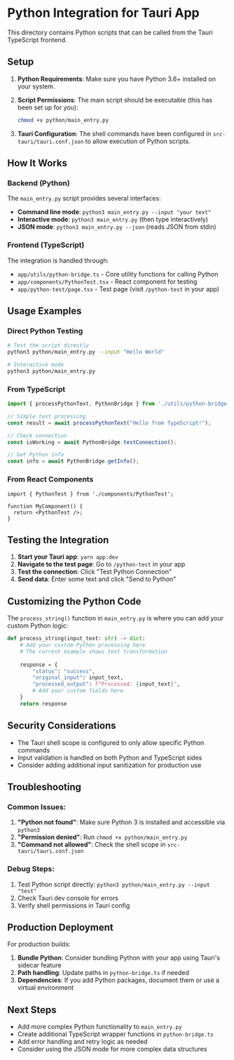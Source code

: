 # Python Integration for Tauri App

This directory contains Python scripts that can be called from the Tauri TypeScript frontend.

## Setup

1. **Python Requirements**: Make sure you have Python 3.6+ installed on your system.

2. **Script Permissions**: The main script should be executable (this has been set up for you):
   ```bash
   chmod +x python/main_entry.py
   ```

3. **Tauri Configuration**: The shell commands have been configured in `src-tauri/tauri.conf.json` to allow execution of Python scripts.

## How It Works

### Backend (Python)

The `main_entry.py` script provides several interfaces:

- **Command line mode**: `python3 main_entry.py --input "your text"`
- **Interactive mode**: `python3 main_entry.py` (then type interactively)
- **JSON mode**: `python3 main_entry.py --json` (reads JSON from stdin)

### Frontend (TypeScript)

The integration is handled through:

- `app/utils/python-bridge.ts` - Core utility functions for calling Python
- `app/components/PythonTest.tsx` - React component for testing
- `app/python-test/page.tsx` - Test page (visit `/python-test` in your app)

## Usage Examples

### Direct Python Testing

```bash
# Test the script directly
python3 python/main_entry.py --input "Hello World"

# Interactive mode
python3 python/main_entry.py
```

### From TypeScript

```typescript
import { processPythonText, PythonBridge } from './utils/python-bridge';

// Simple text processing
const result = await processPythonText("Hello from TypeScript!");

// Check connection
const isWorking = await PythonBridge.testConnection();

// Get Python info
const info = await PythonBridge.getInfo();
```

### From React Components

```tsx
import { PythonTest } from './components/PythonTest';

function MyComponent() {
  return <PythonTest />;
}
```

## Testing the Integration

1. **Start your Tauri app**: `yarn app:dev`
2. **Navigate to the test page**: Go to `/python-test` in your app
3. **Test the connection**: Click "Test Python Connection"
4. **Send data**: Enter some text and click "Send to Python"

## Customizing the Python Code

The `process_string()` function in `main_entry.py` is where you can add your custom Python logic:

```python
def process_string(input_text: str) -> dict:
    # Add your custom Python processing here
    # The current example shows text transformation
    
    response = {
        "status": "success",
        "original_input": input_text,
        "processed_output": f"Processed: {input_text}",
        # Add your custom fields here
    }
    return response
```

## Security Considerations

- The Tauri shell scope is configured to only allow specific Python commands
- Input validation is handled on both Python and TypeScript sides
- Consider adding additional input sanitization for production use

## Troubleshooting

### Common Issues:

1. **"Python not found"**: Make sure Python 3 is installed and accessible via `python3`
2. **"Permission denied"**: Run `chmod +x python/main_entry.py`
3. **"Command not allowed"**: Check the shell scope in `src-tauri/tauri.conf.json`

### Debug Steps:

1. Test Python script directly: `python3 python/main_entry.py --input "test"`
2. Check Tauri dev console for errors
3. Verify shell permissions in Tauri config

## Production Deployment

For production builds:

1. **Bundle Python**: Consider bundling Python with your app using Tauri's sidecar feature
2. **Path handling**: Update paths in `python-bridge.ts` if needed
3. **Dependencies**: If you add Python packages, document them or use a virtual environment

## Next Steps

- Add more complex Python functionality to `main_entry.py`
- Create additional TypeScript wrapper functions in `python-bridge.ts`
- Add error handling and retry logic as needed
- Consider using the JSON mode for more complex data structures 